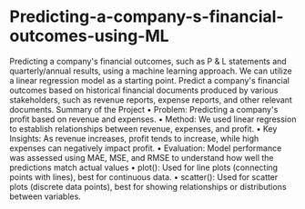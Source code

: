 # Predicting-a-company-s-financial-outcomes-using-ML
Predicting a company's financial outcomes, such as P & L statements and quarterly/annual results, using a machine learning approach. We can utilize a linear regression model as a starting point.
Predict a company's financial outcomes based on historical financial documents produced by various stakeholders, such as revenue reports, expense reports, and other relevant documents. Summary of the Project
•	Problem: Predicting a company's profit based on revenue and expenses.
•	Method: We used linear regression to establish relationships between revenue, expenses, and profit.
•	Key Insights: As revenue increases, profit tends to increase, while high expenses can negatively impact profit.
•	Evaluation: Model performance was assessed using MAE, MSE, and RMSE to understand how well the predictions match actual values
•	plot(): Used for line plots (connecting points with lines), best for continuous data.
•	scatter(): Used for scatter plots (discrete data points), best for showing relationships or distributions between variables.


